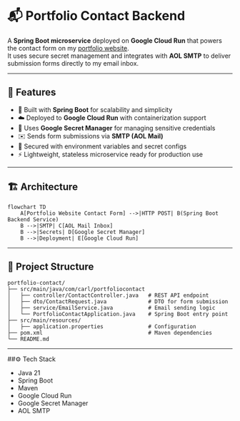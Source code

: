 # 📬 Portfolio Contact Backend

A **Spring Boot microservice** deployed on **Google Cloud Run** that powers the contact form on my [portfolio website](https://carllalonde.com).  
It uses secure secret management and integrates with **AOL SMTP** to deliver submission forms directly to my email inbox.

---

## 🚀 Features
- 🌱 Built with **Spring Boot** for scalability and simplicity  
- ☁️ Deployed to **Google Cloud Run** with containerization support  
- 🔑 Uses **Google Secret Manager** for managing sensitive credentials  
- ✉️ Sends form submissions via **SMTP (AOL Mail)**  
- 🔐 Secured with environment variables and secret configs  
- ⚡ Lightweight, stateless microservice ready for production use  

---

## 🏗️ Architecture
```mermaid
flowchart TD
    A[Portfolio Website Contact Form] -->|HTTP POST| B(Spring Boot Backend Service)
    B -->|SMTP| C[AOL Mail Inbox]
    B -->|Secrets| D[Google Secret Manager]
    B -->|Deployment| E[Google Cloud Run]
```

---

## 📂 Project Structure
```plaintext
portfolio-contact/
├── src/main/java/com/carl/portfoliocontact
│   ├── controller/ContactController.java   # REST API endpoint
│   ├── dto/ContactRequest.java             # DTO for form submission
│   ├── service/EmailService.java           # Email sending logic
│   └── PortfolioContactApplication.java    # Spring Boot entry point
├── src/main/resources/
│   ├── application.properties              # Configuration
├── pom.xml                                 # Maven dependencies
└── README.md
```
---

##⚙️ Tech Stack
- Java 21
- Spring Boot
- Maven
- Google Cloud Run
- Google Secret Manager
- AOL SMTP

